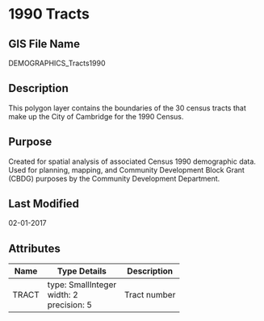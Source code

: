 # 1990 Tracts
## GIS File Name
DEMOGRAPHICS_Tracts1990
## Description
<DIV STYLE="text-align:Left;"><DIV><DIV><P><SPAN>This polygon layer contains the boundaries of the 30 census tracts that make up the City of Cambridge for the 1990 Census.</SPAN></P></DIV></DIV></DIV>

## Purpose
Created for spatial analysis of associated Census 1990 demographic data. Used for planning, mapping, and Community Development Block Grant (CBDG) purposes by the Community Development Department.
## Last Modified
02-01-2017
## Attributes
|Name|Type Details|Description|
|----|------------|-----------|
|TRACT|type: SmallInteger<br/>width: 2<br/>precision: 5|Tract number|
